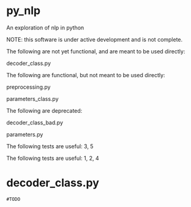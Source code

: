 # py_nlp
An exploration of nlp in python

NOTE: this software is under active development and is not complete.

The following are not yet functional, and are meant to be used directly:

decoder_class.py

The following are functional, but not meant to be used directly:

preprocessing.py

parameters_class.py

The following are deprecated:

decoder_class_bad.py

parameters.py

The following tests are useful: 3, 5

The following tests are useful: 1, 2, 4

# decoder_class.py

    #TODO
